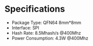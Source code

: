# Specifications

- Package Type: QFN64 8mm*8mm
- Interface: SPI
- Hash Rate: 8.5Mhash/s @400Mhz
- Power Consumption: 4.3W @400Mhz
